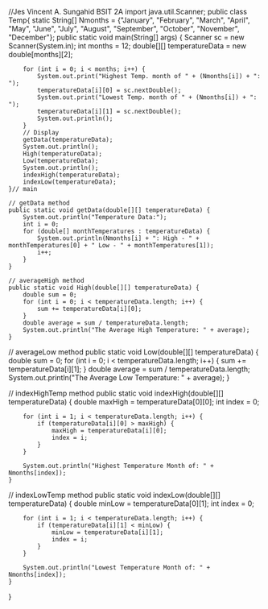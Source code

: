





//Jes Vincent A. Sungahid BSIT 2A 
import java.util.Scanner;
public class Temp{
    static String[] Nmonths = {"January", "February", "March", "April", "May", "June", "July", "August", "September", "October", "November", "December"};
    public static void main(String[] args) {
        Scanner sc = new Scanner(System.in);
        int months = 12;
        double[][] temperatureData = new double[months][2];

        for (int i = 0; i < months; i++) {
            System.out.print("Highest Temp. month of " + (Nmonths[i]) + ": ");
            temperatureData[i][0] = sc.nextDouble();
            System.out.print("Lowest Temp. month of " + (Nmonths[i]) + ": ");
            temperatureData[i][1] = sc.nextDouble();
            System.out.println(); 
        }
        // Display
        getData(temperatureData);
        System.out.println();
        High(temperatureData);
        Low(temperatureData);
        System.out.println();
        indexHigh(temperatureData);
        indexLow(temperatureData);
    }// main

    // getData method
    public static void getData(double[][] temperatureData) {
        System.out.println("Temperature Data:");
        int i = 0;
        for (double[] monthTemperatures : temperatureData) {
            System.out.println(Nmonths[i] + ": High - " + monthTemperatures[0] + " Low - " + monthTemperatures[1]);
            i++;
        }
    }

    // averageHigh method
    public static void High(double[][] temperatureData) {
        double sum = 0;
        for (int i = 0; i < temperatureData.length; i++) {
            sum += temperatureData[i][0];
        }
        double average = sum / temperatureData.length;
        System.out.println("The Average High Temperature: " + average);
    }

   // averageLow method
    public static void Low(double[][] temperatureData) {
        double sum = 0;
        for (int i = 0; i < temperatureData.length; i++) {
            sum += temperatureData[i][1];
        }
        double average = sum / temperatureData.length;
        System.out.println("The Average Low Temperature: " + average);
    }

   // indexHighTemp method
    public static void indexHigh(double[][] temperatureData) {
        double maxHigh = temperatureData[0][0];
        int index = 0;

        for (int i = 1; i < temperatureData.length; i++) {
            if (temperatureData[i][0] > maxHigh) {
                maxHigh = temperatureData[i][0];
                index = i;
            }
        }

        System.out.println("Highest Temperature Month of: " + Nmonths[index]);
    }

   // indexLowTemp method
    public static void indexLow(double[][] temperatureData) {
        double minLow = temperatureData[0][1];
        int index = 0;

        for (int i = 1; i < temperatureData.length; i++) {
            if (temperatureData[i][1] < minLow) {
                minLow = temperatureData[i][1];
                index = i;
            }
        }

        System.out.println("Lowest Temperature Month of: " + Nmonths[index]);
    }
    
}
